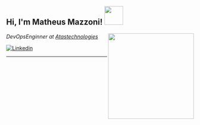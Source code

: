 <h2> Hi, I'm Matheus Mazzoni! <img src="https://media.giphy.com/media/ZVik7pBtu9dNS/giphy.gif" width="50"></h2>
<img align='right' src="https://c.tenor.com/NeJfHqkmdMIAAAAi/tux-linux-penguin.gif" width="230">
<p><em>DevOpsEnginner at <a href="https://atlastechnol.com/">Atastechnologies</a></br></em></p>

[![Linkedin](https://img.shields.io/badge/LinkedIn-0077B5?style=for-the-badge&logo=linkedin&logoColor=white)](https://www.linkedin.com/in/matheus-mazzoni-dev/)

---
